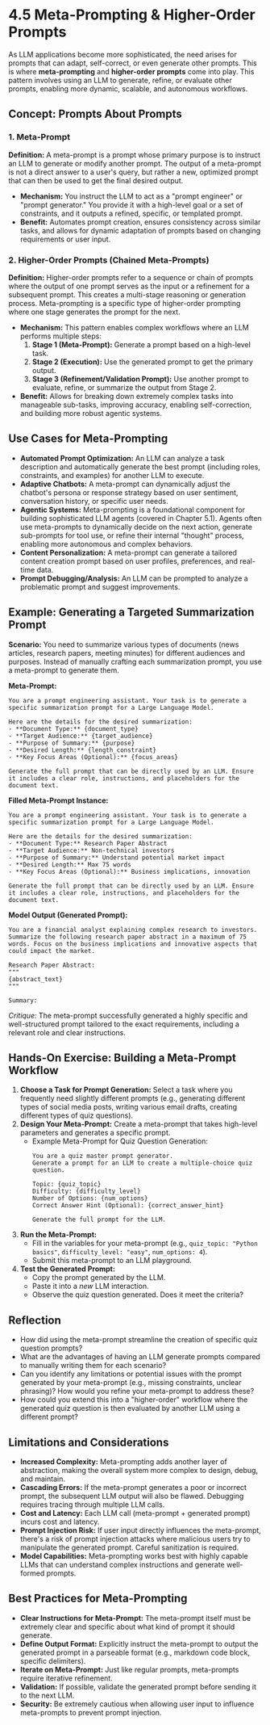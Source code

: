 # 4.5 Meta-Prompting & Higher-Order Prompts

As LLM applications become more sophisticated, the need arises for prompts that can adapt, self-correct, or even generate other prompts. This is where **meta-prompting** and **higher-order prompts** come into play. This pattern involves using an LLM to generate, refine, or evaluate other prompts, enabling more dynamic, scalable, and autonomous workflows.

## Concept: Prompts About Prompts

### 1. Meta-Prompt

**Definition:** A meta-prompt is a prompt whose primary purpose is to instruct an LLM to generate or modify another prompt. The output of a meta-prompt is not a direct answer to a user's query, but rather a new, optimized prompt that can then be used to get the final desired output.

*   **Mechanism:** You instruct the LLM to act as a "prompt engineer" or "prompt generator." You provide it with a high-level goal or a set of constraints, and it outputs a refined, specific, or templated prompt.
*   **Benefit:** Automates prompt creation, ensures consistency across similar tasks, and allows for dynamic adaptation of prompts based on changing requirements or user input.

### 2. Higher-Order Prompts (Chained Meta-Prompts)

**Definition:** Higher-order prompts refer to a sequence or chain of prompts where the output of one prompt serves as the input or a refinement for a subsequent prompt. This creates a multi-stage reasoning or generation process. Meta-prompting is a specific type of higher-order prompting where one stage generates the prompt for the next.

*   **Mechanism:** This pattern enables complex workflows where an LLM performs multiple steps:
    1.  **Stage 1 (Meta-Prompt):** Generate a prompt based on a high-level task.
    2.  **Stage 2 (Execution):** Use the generated prompt to get the primary output.
    3.  **Stage 3 (Refinement/Validation Prompt):** Use another prompt to evaluate, refine, or summarize the output from Stage 2.
*   **Benefit:** Allows for breaking down extremely complex tasks into manageable sub-tasks, improving accuracy, enabling self-correction, and building more robust agentic systems.

## Use Cases for Meta-Prompting

*   **Automated Prompt Optimization:** An LLM can analyze a task description and automatically generate the best prompt (including roles, constraints, and examples) for another LLM to execute.
*   **Adaptive Chatbots:** A meta-prompt can dynamically adjust the chatbot's persona or response strategy based on user sentiment, conversation history, or specific user needs.
*   **Agentic Systems:** Meta-prompting is a foundational component for building sophisticated LLM agents (covered in Chapter 5.1). Agents often use meta-prompts to dynamically decide on the next action, generate sub-prompts for tool use, or refine their internal "thought" process, enabling more autonomous and complex behaviors.
*   **Content Personalization:** A meta-prompt can generate a tailored content creation prompt based on user profiles, preferences, and real-time data.
*   **Prompt Debugging/Analysis:** An LLM can be prompted to analyze a problematic prompt and suggest improvements.

## Example: Generating a Targeted Summarization Prompt

**Scenario:** You need to summarize various types of documents (news articles, research papers, meeting minutes) for different audiences and purposes. Instead of manually crafting each summarization prompt, you use a meta-prompt to generate them.

**Meta-Prompt:**
```
You are a prompt engineering assistant. Your task is to generate a specific summarization prompt for a Large Language Model.

Here are the details for the desired summarization:
- **Document Type:** {document_type}
- **Target Audience:** {target_audience}
- **Purpose of Summary:** {purpose}
- **Desired Length:** {length_constraint}
- **Key Focus Areas (Optional):** {focus_areas}

Generate the full prompt that can be directly used by an LLM. Ensure it includes a clear role, instructions, and placeholders for the document text.
```

**Filled Meta-Prompt Instance:**
```
You are a prompt engineering assistant. Your task is to generate a specific summarization prompt for a Large Language Model.

Here are the details for the desired summarization:
- **Document Type:** Research Paper Abstract
- **Target Audience:** Non-technical investors
- **Purpose of Summary:** Understand potential market impact
- **Desired Length:** Max 75 words
- **Key Focus Areas (Optional):** Business implications, innovation

Generate the full prompt that can be directly used by an LLM. Ensure it includes a clear role, instructions, and placeholders for the document text.
```

**Model Output (Generated Prompt):**
```
You are a financial analyst explaining complex research to investors.
Summarize the following research paper abstract in a maximum of 75 words. Focus on the business implications and innovative aspects that could impact the market.

Research Paper Abstract:
"""
{abstract_text}
"""

Summary:
```
*Critique:* The meta-prompt successfully generated a highly specific and well-structured prompt tailored to the exact requirements, including a relevant role and clear instructions.

## Hands-On Exercise: Building a Meta-Prompt Workflow

1.  **Choose a Task for Prompt Generation:** Select a task where you frequently need slightly different prompts (e.g., generating different types of social media posts, writing various email drafts, creating different types of quiz questions).
2.  **Design Your Meta-Prompt:** Create a meta-prompt that takes high-level parameters and generates a specific prompt.
    *   Example Meta-Prompt for Quiz Question Generation:
        ```
        You are a quiz master prompt generator.
        Generate a prompt for an LLM to create a multiple-choice quiz question.

        Topic: {quiz_topic}
        Difficulty: {difficulty_level}
        Number of Options: {num_options}
        Correct Answer Hint (Optional): {correct_answer_hint}

        Generate the full prompt for the LLM.
        ```
3.  **Run the Meta-Prompt:**
    *   Fill in the variables for your meta-prompt (e.g., `quiz_topic: "Python basics"`, `difficulty_level: "easy"`, `num_options: 4`).
    *   Submit this meta-prompt to an LLM playground.
4.  **Test the Generated Prompt:**
    *   Copy the prompt generated by the LLM.
    *   Paste it into a *new* LLM interaction.
    *   Observe the quiz question generated. Does it meet the criteria?

## Reflection

*   How did using the meta-prompt streamline the creation of specific quiz question prompts?
*   What are the advantages of having an LLM generate prompts compared to manually writing them for each scenario?
*   Can you identify any limitations or potential issues with the prompt generated by your meta-prompt (e.g., missing constraints, unclear phrasing)? How would you refine your meta-prompt to address these?
*   How could you extend this into a "higher-order" workflow where the generated quiz question is then evaluated by another LLM using a different prompt?

## Limitations and Considerations

*   **Increased Complexity:** Meta-prompting adds another layer of abstraction, making the overall system more complex to design, debug, and maintain.
*   **Cascading Errors:** If the meta-prompt generates a poor or incorrect prompt, the subsequent LLM output will also be flawed. Debugging requires tracing through multiple LLM calls.
*   **Cost and Latency:** Each LLM call (meta-prompt + generated prompt) incurs cost and latency.
*   **Prompt Injection Risk:** If user input directly influences the meta-prompt, there's a risk of prompt injection attacks where malicious users try to manipulate the generated prompt. Careful sanitization is required.
*   **Model Capabilities:** Meta-prompting works best with highly capable LLMs that can understand complex instructions and generate well-formed prompts.

## Best Practices for Meta-Prompting

*   **Clear Instructions for Meta-Prompt:** The meta-prompt itself must be extremely clear and specific about what kind of prompt it should generate.
*   **Define Output Format:** Explicitly instruct the meta-prompt to output the generated prompt in a parseable format (e.g., markdown code block, specific delimiters).
*   **Iterate on Meta-Prompt:** Just like regular prompts, meta-prompts require iterative refinement.
*   **Validation:** If possible, validate the generated prompt before sending it to the next LLM.
*   **Security:** Be extremely cautious when allowing user input to influence meta-prompts to prevent prompt injection.
